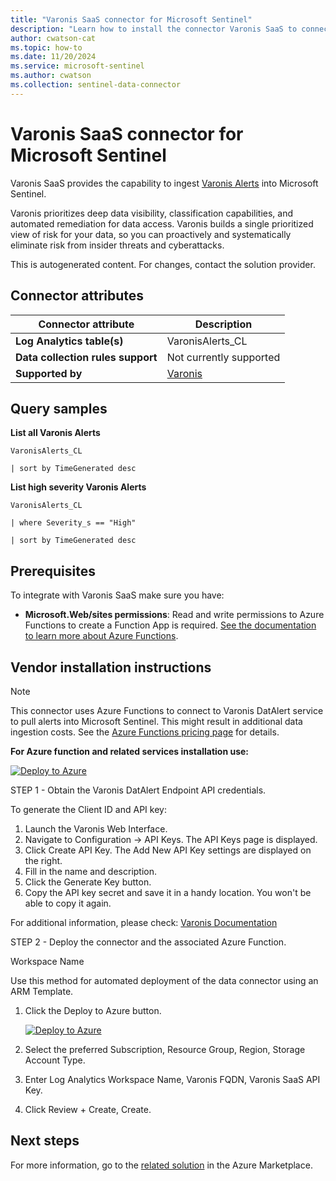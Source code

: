 ```yaml
---
title: "Varonis SaaS connector for Microsoft Sentinel"
description: "Learn how to install the connector Varonis SaaS to connect your data source to Microsoft Sentinel."
author: cwatson-cat
ms.topic: how-to
ms.date: 11/20/2024
ms.service: microsoft-sentinel
ms.author: cwatson
ms.collection: sentinel-data-connector
---
```


# Varonis SaaS connector for Microsoft Sentinel

Varonis SaaS provides the capability to ingest [Varonis Alerts](https://www.varonis.com/products/datalert) into Microsoft Sentinel.

Varonis prioritizes deep data visibility, classification capabilities, and automated remediation for data access. Varonis builds a single prioritized view of risk for your data, so you can proactively and systematically eliminate risk from insider threats and cyberattacks.

This is autogenerated content. For changes, contact the solution provider.

## Connector attributes

| Connector attribute | Description |
| --- | --- |
| **Log Analytics table(s)** | VaronisAlerts_CL<br/> |
| **Data collection rules support** | Not currently supported |
| **Supported by** | [Varonis](https://www.varonis.com/resources/support) |

## Query samples

**List all Varonis Alerts**

   ```kusto
VaronisAlerts_CL

   | sort by TimeGenerated desc
   ```

**List high severity Varonis Alerts**

   ```kusto
VaronisAlerts_CL

   | where Severity_s == "High"

   | sort by TimeGenerated desc
   ```



## Prerequisites

To integrate with Varonis SaaS make sure you have: 

- **Microsoft.Web/sites permissions**: Read and write permissions to Azure Functions to create a Function App is required. [See the documentation to learn more about Azure Functions](/azure/azure-functions/).


## Vendor installation instructions


> [!NOTE]
   >  This connector uses Azure Functions to connect to Varonis DatAlert service to pull alerts into Microsoft Sentinel. This might result in additional data ingestion costs. See the [Azure Functions pricing page](https://azure.microsoft.com/pricing/details/functions/) for details.


**For Azure function and related services installation use:**

 [![Deploy to Azure](https://aka.ms/deploytoazurebutton)](https://portal.azure.com/#create/Microsoft.Template/uri/https%3A%2F%2Fraw.githubusercontent.com%2FAzure%2FAzure-Sentinel%2Fmaster%2FSolutions%2FVaronisSaaS%2FData%2520Connectors%2Fazuredeploy.json)


STEP 1 - Obtain the Varonis DatAlert Endpoint API credentials.

 To generate the Client ID and API key:
 1. Launch the Varonis Web Interface.
 2. Navigate to Configuration -> API Keys. The API Keys page is displayed.
 3. Click Create API Key. The Add New API Key settings are displayed on the right.
 4. Fill in the name and description.
 5. Click the Generate Key button.
 6. Copy the API key secret and  save it in a handy location. You won't be able to copy it again.

For additional information, please check: [Varonis Documentation](https://help.varonis.com/s/document-item?bundleId=ami1661784208197&topicId=emp1703144742927.html&_LANG=enus)


STEP 2 - Deploy the connector and the associated Azure Function.

   Workspace Name


Use this method for automated deployment of the data connector using an ARM Template.

1. Click the Deploy to Azure button. 

	[![Deploy to Azure](https://aka.ms/deploytoazurebutton)](https://portal.azure.com/#create/Microsoft.Template/uri/https%3A%2F%2Fraw.githubusercontent.com%2FAzure%2FAzure-Sentinel%2Fmaster%2FSolutions%2FVaronisSaaS%2FData%2520Connectors%2Fazuredeploy.json)
2. Select the preferred Subscription, Resource Group, Region, Storage Account Type.
3. Enter Log Analytics Workspace Name, Varonis FQDN, Varonis SaaS API Key.
4. Click Review + Create, Create.



## Next steps

For more information, go to the [related solution](https://azuremarketplace.microsoft.com/en-us/marketplace/apps/varonis.microsoft-sentinel-solution-varonissaas?tab=Overview) in the Azure Marketplace.
